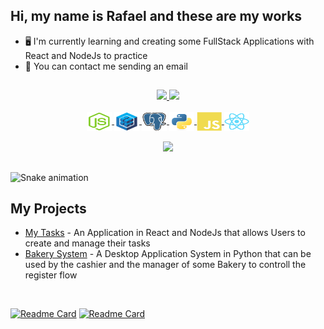 ## Hi, my name is Rafael and these are my works

- 🖥️ I'm currently learning and creating some FullStack Applications with React and NodeJs to practice
- 📧 You can contact me sending an email

## 

<div align="center">
  <a href="https://github.com/rafaelsolvargas">
  <img height="180em" src="https://github-readme-stats.vercel.app/api?username=rafaelsolvargas&show_icons=true&theme=github_dark&include_all_commits=true&count_private=true"/>
  <img height="180em" src="https://github-readme-stats.vercel.app/api/top-langs/?username=rafaelsolvargas&layout=compact&langs_count=7&theme=github_dark"/>
</div>
 
<div align="center"><br>
   <div style="display: inline_block">
    <img align="center" alt="Rafael-Node" height="30" width="40" src="https://raw.githubusercontent.com/devicons/devicon/master/icons/nodejs/nodejs-original.svg">
    <img align="center" alt="Rafael-Sequelize" height="30" width="40" src="https://raw.githubusercontent.com/devicons/devicon/master/icons/sequelize/sequelize-original.svg">
     <img align="center" alt="Rafael-Postgres" height="30" width="40" src="https://github.com/devicons/devicon/blob/master/icons/postgresql/postgresql-original.svg">
    <img align="center" alt="Rafael-Python" height="30" width="40" src="https://raw.githubusercontent.com/devicons/devicon/master/icons/python/python-original.svg">
     <img align="center" alt="Rafael-Js" height="30" width="40" src="https://raw.githubusercontent.com/devicons/devicon/master/icons/javascript/javascript-plain.svg">
    <img align="center" alt="Rafael-React" height="30" width="40" src="https://raw.githubusercontent.com/devicons/devicon/master/icons/react/react-original.svg">
     <div>
   <br><a href = "mailto:rafael.s.vargas18@gmail.com"><img src="https://img.shields.io/badge/-Gmail-%23333?style=for-the-badge&logo=gmail&logoColor=white" target="_blank"></a>
  </div>
 </div>
</div>
  
  ##
 ![Snake animation](https://github.com/rafaelsolvargas/rafaelsolvargas/blob/output/github-contribution-grid-snake.svg)

  ## My Projects
  - [My Tasks](https://github.com/RafaelSolVargas/MyTasks) - An Application in React and NodeJs that allows Users to create and manage their tasks
  - [Bakery System](https://github.com/RafaelSolVargas/BakerySystem) - A Desktop Application System in Python that can be used by the cashier and the manager of some Bakery to controll the register flow 
  
<br>
  
 [![Readme Card](https://github-readme-stats.vercel.app/api/pin/?username=rafaelsolvargas&repo=mytasks&theme=github_dark)](https://github.com/rafaelsolvargas/mytasks)
 [![Readme Card](https://github-readme-stats.vercel.app/api/pin/?username=rafaelsolvargas&repo=bakerysystem&theme=github_dark)](https://github.com/rafaelsolvargas/bakerysystem)
   
   
 
